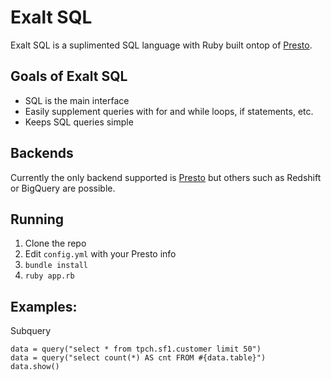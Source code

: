 # Exalt SQL
Exalt SQL is a suplimented SQL language with Ruby built ontop of [Presto](https://prestodb.io).

## Goals of Exalt SQL
* SQL is the main interface
* Easily supplement queries with for and while loops, if statements, etc.
* Keeps SQL queries simple

## Backends
Currently the only backend supported is [Presto](https://prestodb.io) but others such as Redshift or BigQuery are possible. 

## Running

1. Clone the repo
2. Edit `config.yml` with your Presto info
3. `bundle install`
4. `ruby app.rb`

## Examples:
Subquery
```
data = query("select * from tpch.sf1.customer limit 50")
data = query("select count(*) AS cnt FROM #{data.table}")
data.show()
```

